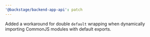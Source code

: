 ```yaml
---
'@backstage/backend-app-api': patch
---
```


Added a workaround for double `default` wrapping when dynamically importing CommonJS modules with default exports.
